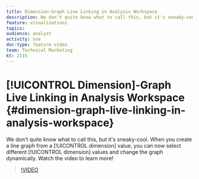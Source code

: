 ```yaml
---
title: Dimension-Graph Live Linking in Analysis Workspace
description: We don't quite know what to call this, but it's sneaky-cool. When you create a line graph from a dimension value, you can now select different dimension values and change the graph dynamically. Watch the video to learn more!
feature: visualizations
topics: 
audience: analyst
activity: use
doc-type: feature video
team: Technical Marketing
kt: 2115
---
```


# [!UICONTROL Dimension]-Graph Live Linking in Analysis Workspace {#dimension-graph-live-linking-in-analysis-workspace}

We don't quite know what to call this, but it's sneaky-cool. When you create a line graph from a [!UICONTROL dimension] value, you can now select different [!UICONTROL dimension] values and change the graph dynamically. Watch the video to learn more!

>[!VIDEO](https://video.tv.adobe.com/v/23991/?quality=12)
